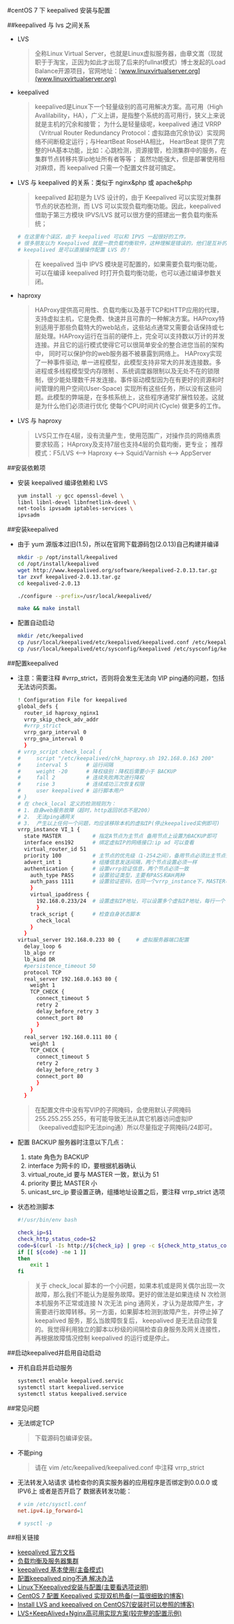 <!--
 * @Description:
 * @Author: 焦国峰
 * @Github: https://github.com/clement-jiao
 * @Date: 2019-08-20 02:38:46
 * @LastEditors: clement-jiao
 * @LastEditTime: 2019-08-20 15:22:52
 -->
#centOS 7 下 keepalived 安装与配置

##keepalived 与 lvs 之间关系
  - LVS
    >全称Linux Virtual Server，也就是Linux虚拟服务器，由章文嵩（现就职于于淘宝，正因为如此才出现了后来的fullnat模式）博士发起的Load  Balance开源项目，官网地址：[www.linuxvirtualserver.org](www.linuxvirtualserver.org)

  - keepalived
    > keepalived是Linux下一个轻量级别的高可用解决方案。高可用（High Avalilability，HA），广义上讲，是指整个系统的高可用行，狭义上来说就是主机的冗余和接管；
      为什么是轻量级呢，keepalived 通过 VRRP（Vritrual Router Redundancy Protocol：虚拟路由冗余协议）实现网络不间断稳定运行；与HeartBeat RoseHA相比，
      HeartBeat 提供了完整的HA基本功能，比如：心跳检测，资源接管，检测集群中的服务，在集群节点转移共享ip地址所有者等等；
      虽然功能强大，但是部署使用相对麻烦，而 keepalived 只需一个配置文件就可搞定。

  - LVS 与 keepalived 的关系：类似于 nginx&php 或 apache&php
    > keepalived 起初是为 LVS 设计的，由于 Keepalived 可以实现对集群节点的状态检测，而 LVS 可以实现负载均衡功能。因此，keepalived 借助于第三方模块 IPVS/LVS 就可以很方便的搭建出一套负载均衡系统；

    ```bash
    # 在这里有个误区，由于 keepalived 可以和 IPVS 一起很好的工作，
    # 很多朋友以为 Keepalived 就是一款负载均衡软件，这种理解是错误的，他们是互补的，
    # keepalived 是可以直接操作配置 LVS 的！
    ```
    >在 keepalived 当中 IPVS 模块是可配置的，如果需要负载均衡功能，可以在编译 keepalived 时打开负载均衡功能，也可以通过编译参数关闭。
  - haproxy
    >HAProxy提供高可用性、负载均衡以及基于TCP和HTTP应用的代理，支持虚拟主机，它是免费、快速并且可靠的一种解决方案。HAProxy特别适用于那些负载特大的web站点，这些站点通常又需要会话保持或七层处理。HAProxy运行在当前的硬件上，完全可以支持数以万计的并发连接。并且它的运行模式使得它可以很简单安全的整合进您当前的架构中， 同时可以保护你的web服务器不被暴露到网络上。
    HAProxy实现了一种事件驱动, 单一进程模型，此模型支持非常大的并发连接数。多进程或多线程模型受内存限制 、系统调度器限制以及无处不在的锁限制，很少能处理数千并发连接。事件驱动模型因为在有更好的资源和时间管理的用户空间(User-Space) 实现所有这些任务，所以没有这些问题。此模型的弊端是，在多核系统上，这些程序通常扩展性较差。这就是为什么他们必须进行优化 使每个CPU时间片(Cycle) 做更多的工作。
  - LVS 与 haproxy
    > LVS只工作在4层，没有流量产生，使用范围广，对操作员的网络素质要求较高；
    HAproxy及支持7层也支持4层的负载均衡，更专业；
    推荐模式：F5/LVS <—> Haproxy <—> Squid/Varnish <—> AppServer

##安装依赖项
  - 安装 keepalived 编译依赖和 LVS
    ```bash
    yum install -y gcc openssl-devel \
    libnl libnl-devel libnfnetlink-devel \
    net-tools ipvsadm iptables-services \
    ipvsadm
    ```

##安装keepalived
  - 由于 yum 源版本过旧(1.5)，所以在官网下载源码包(2.0.13)自己构建并编译
    ```bash
    mkdir -p /opt/install/keepalived
    cd /opt/install/keepalived
    wget http://www.keepalived.org/software/keepalived-2.0.13.tar.gz
    tar zxvf keepalived-2.0.13.tar.gz
    cd keepalived-2.0.13

    ./configure --prefix=/usr/local/keepalived/

    make && make install
    ```

  - 配置自动启动
    ```bash
    mkdir /etc/keepalived
    cp /usr/local/keepalived/etc/keepalived/keepalived.conf /etc/keepalived/keepalived.conf
    cp /usr/local/keepalived/etc/sysconfig/keepalived /etc/sysconfig/keepalived
    ```


##配置keepalived
  - 注意：需要注释 #vrrp_strict，否则将会发生无法向 VIP ping通的问题，包括无法访问页面。
    ```bash
    ! Configuration File for keepalived
    global_defs {
      router_id haproxy_nginx1
      vrrp_skip_check_adv_addr
      #vrrp_strict
      vrrp_garp_interval 0
      vrrp_gna_interval 0
      }
    # vrrp_script check_local {
    #     script "/etc/keepalived/chk_haproxy.sh 192.168.0.163 200"
    #     interval 5      # 运行间隔
    #     weight -20      # 降权级别：降权后需要小于 BACKUP
    #     fall 2          # 连续失败两次进行降权
    #     rise 3          # 连续成功三次恢复权限
    #     user keepalived # 运行脚本用户
    # }
    # 在 check_local 定义的检测规则为：
    # 1. 自身web服务故障（超时，http返回状态不是200）
    # 2.  无法ping通网关
    # 3.  产生以上任何一个问题，均应该移除本机的虚拟IP(停止keepalived实例即可)
    vrrp_instance VI_1 {
      state MASTER          # 指定A节点为主节点 备用节点上设置为BACKUP即可
      interface ens192      # 绑定虚拟IP的网络接口:ip ad 可以查看
      virtual_router_id 51
      priority 100          # 主节点的优先级（1-254之间），备用节点必须比主节点优先级低,优先级数字越大优先级越高。
      advert_int 1          # 组播信息发送间隔，两个节点设置必须一样
      authentication {      # 设置vrrp验证信息，两个节点必须一致
        auth_type PASS      # 设置验证类型，主要有PASS和AH两种
        auth_pass 1111      # 设置验证密码，在同一个vrrp_instance下，MASTER与BACKUP必须使用相同的密码才能正常通信
        }
        virtual_ipaddress {
          192.168.0.233/24  # 设置虚拟IP地址，可以设置多个虚拟IP地址，每行一个
          }
        track_script {      # 检查自身状态脚本
          check_local
        }
      }
    virtual_server 192.168.0.233 80 {     # 虚拟服务器端口配置
      delay_loop 6
      lb_algo rr
      lb_kind DR
      #persistence_timeout 50
      protocol TCP
      real_server 192.168.0.163 80 {
        weight 1
        TCP_CHECK {
          connect_timeout 5
          retry 2
          delay_before_retry 3
          connect_port 80
          }
        }
      real_server 192.168.0.111 80 {
        weight 1
        TCP_CHECK {
          connect_timeout 5
          retry 2
          delay_before_retry 3
          connect_port 80
          }
        }
      }
    ```
    >在配置文件中没有写VIP的子网掩码，会使用默认子网掩码255.255.255.255，有可能导致无法从其它机器访问虚拟IP（keepalived虚拟IP无法ping通）所以尽量指定子网掩码/24即可。
  - 配置 BACKUP 服务器时注意以下几点：
    1. state 角色为 BACKUP
    2. interface 为网卡的 ID，要根据机器确认
    3. virtual_route_id 要与 MASTER 一致，默认为 51
    4. priority 要比 MASTER 小
    5. unicast_src_ip 要设置正确，组播地址设置之后，要注释 vrrp_strict 选项

  - 状态检测脚本
    ```bash
    #!/usr/bin/env bash

    check_ip=$1
    check_http_status_code=$2
    code=$(curl -Is http://${check_ip} | grep -c ${check_http_status_code})
    if [[ ${code} -ne 1 ]]
    then
        exit 1
    fi
    ```
    >关于 check_local 脚本的一个小问题，如果本机或是网关偶尔出现一次故障，那么我们不能认为是服务故障。更好的做法是如果连续 N 次检测本机服务不正常或连接 N 次无法 ping 通网关，才认为是故障产生，才需要进行故障转移。另一方面，如果脚本检测到故障产生，并停止掉了 keepalived 服务，那么当故障恢复后， keepalived 是无法自动恢复的。我觉得利用独立的脚本以秒级的间隔检查自身服务及网关连接性，再根据故障情况控制 keepalived 的运行或是停止。

##启动keepalived并启用自动启动
  - 开机自启并启动服务
    ```bash
    systemctl enable keepalived.servic
    systemctl start keepalived.service
    systemctl status keepalived.service
    ```


##常见问题
  - 无法绑定TCP
    >下载源码包编译安装。
  - 不能ping
    >请在 vim /etc/keepalived/keepalived.conf 中注释 vrrp_strict
  - 无法转发入站请求
    请检查你的真实服务器的应用程序是否绑定到0.0.0.0 或 IPV6上
    或者是否开启了 数据表转发功能：
    ```conf
    # vim /etc/sysctl.conf
    net.ipv4.ip_forward=1

    # sysctl -p
    ```

##相关链接
  - [keepalived 官方文档](https://www.keepalived.org/manpage.html)
  - [负载均衡及服务器集群](https://www.keepalived.org/pdf/sery-lvs-cluster.pdf)
  - [keepalived 基本使用(主备模式)](https://blog.51cto.com/disheng/1718112)
  - [配置keepalived ping不通 解决办法](https://blog.csdn.net/iflow/article/details/78594972)
  - [Linux下Keepalived安装与配置(主要看选项说明)](https://blog.csdn.net/bbwangj/article/details/80346428)
  - [CentOS 7 配置 Keepalived 实现双机热备(一篇很细致的博客)](https://qizhanming.com/blog/2018/05/17/how-to-config-keepalived-on-centos-7)
  - [Install LVS and keepalived on CentOS7(安装时可以参照的博客)](https://robinye.com/2019/02/16/Install_LVS_Keepalived_CentOS7/)
  - [LVS+KeepAlived+Nginx高可用实现方案(较完整的配置示例)](https://blog.csdn.net/lupengfei1009/article/details/86514445#KeepAlived_20)
